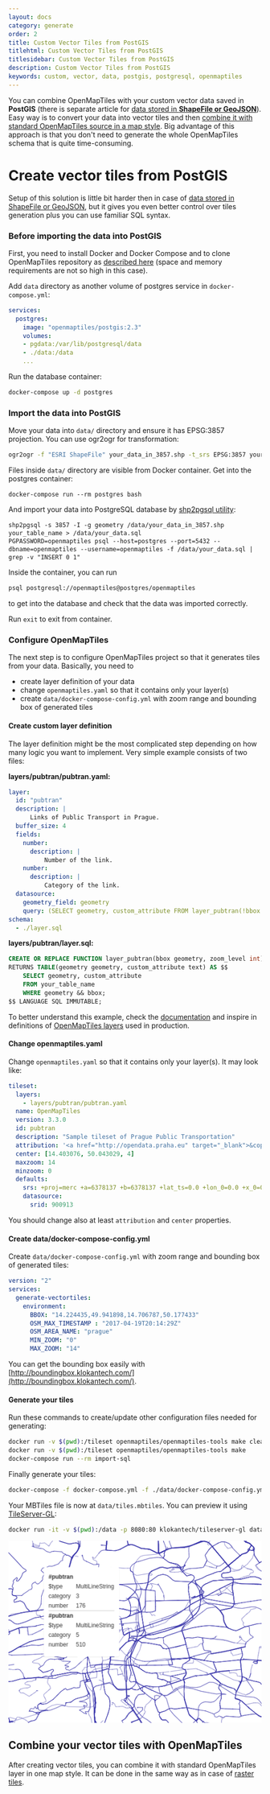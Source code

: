 ```yaml
---
layout: docs
category: generate
order: 2
title: Custom Vector Tiles from PostGIS
titlehtml: Custom Vector Tiles from PostGIS
titlesidebar: Custom Vector Tiles from PostGIS
description: Custom Vector Tiles from PostGIS
keywords: custom, vector, data, postgis, postgresql, openmaptiles
---
```


You can combine OpenMapTiles with your custom vector data saved in **PostGIS** (there is separate article for [data stored in **ShapeFile or GeoJSON**](/docs/generate/custom-vector-from-shapefile-geojson/)). Easy way is to convert your data into vector tiles and then [combine it with standard OpenMapTiles source in a map style](https://openmaptiles.org/docs/raster/custom-raster/#prepare-map-style). Big advantage of this approach is that you don't need to generate the whole OpenMapTiles schema that is quite time-consuming.


# Create vector tiles from PostGIS

Setup of this solution is little bit harder then in case of [data stored in ShapeFile or GeoJSON](/docs/generate/custom-vector-from-shapefile-geojson/), but it gives you even better control over tiles generation plus you can use familiar SQL syntax.

### Before importing the data into PostGIS
First, you need to install Docker and Docker Compose and to clone OpenMapTiles repository as [described here](/docs/generate/generate-openmaptiles/) (space and memory requirements are not so high in this case).

Add `data` directory as another volume of postgres service in `docker-compose.yml`:
```yml
services:
  postgres:
    image: "openmaptiles/postgis:2.3"
    volumes:
    - pgdata:/var/lib/postgresql/data
    - ./data:/data
    ...
```

Run the database container:
```bash
docker-compose up -d postgres
```

### Import the data into PostGIS
Move your data into `data/` directory and ensure it has EPSG:3857 projection. You can use ogr2ogr for transformation:
```bash
ogr2ogr -f "ESRI ShapeFile" your_data_in_3857.shp -t_srs EPSG:3857 your_data.shp
```

Files inside `data/` directory are visible from Docker container. Get into the postgres container:
```
docker-compose run --rm postgres bash
```

And import your data into PostgreSQL database by [shp2pgsql utility](http://postgis.net/docs/manual-2.3/using_postgis_dbmanagement.html#shp2pgsql_usage):
```
shp2pgsql -s 3857 -I -g geometry /data/your_data_in_3857.shp your_table_name > /data/your_data.sql
PGPASSWORD=openmaptiles psql --host=postgres --port=5432 --dbname=openmaptiles --username=openmaptiles -f /data/your_data.sql | grep -v "INSERT 0 1"
```

Inside the container, you can run
```bash
psql postgresql://openmaptiles@postgres/openmaptiles
```
to get into the database and check that the data was imported correctly.

Run `exit` to exit from container.


### Configure OpenMapTiles

The next step is to configure OpenMapTiles project so that it generates tiles from your data. Basically, you need to
- create layer definition of your data
- change `openmaptiles.yaml` so that it contains only your layer(s)
- create `data/docker-compose-config.yml` with zoom range and bounding box of generated tiles


#### Create custom layer definition
The layer definition might be the most complicated step depending on how many logic you want to implement. Very simple example consists of two files:

**layers/pubtran/pubtran.yaml:**
```yml
layer:
  id: "pubtran"
  description: |
      Links of Public Transport in Prague.
  buffer_size: 4
  fields:
    number:
      description: |
          Number of the link.
    number:
      description: |
          Category of the link.
  datasource:
    geometry_field: geometry
    query: (SELECT geometry, custom_attribute FROM layer_pubtran(!bbox!, z(!scale_denominator!))) AS t
schema:
  - ./layer.sql
```
**layers/pubtran/layer.sql:**
```sql
CREATE OR REPLACE FUNCTION layer_pubtran(bbox geometry, zoom_level int)
RETURNS TABLE(geometry geometry, custom_attribute text) AS $$
    SELECT geometry, custom_attribute
    FROM your_table_name
    WHERE geometry && bbox;
$$ LANGUAGE SQL IMMUTABLE;
```
To better understand this example, check the [documentation](https://github.com/openmaptiles/openmaptiles-tools#define-your-own-layer) and inspire in definitions of [OpenMapTiles layers](https://github.com/openmaptiles/openmaptiles/tree/master/layers) used in production.

#### Change openmaptiles.yaml

Change `openmaptiles.yaml` so that it contains only your layer(s). It may look like:
```yml
tileset:
  layers:
    - layers/pubtran/pubtran.yaml
  name: OpenMapTiles
  version: 3.3.0
  id: pubtran
  description: "Sample tileset of Prague Public Transportation"
  attribution: '<a href="http://opendata.praha.eu" target="_blank">&copy; OpenStreetMap contributors</a>'
  center: [14.403076, 50.043029, 4]
  maxzoom: 14
  minzoom: 0
  defaults:
    srs: +proj=merc +a=6378137 +b=6378137 +lat_ts=0.0 +lon_0=0.0 +x_0=0.0 +y_0=0.0 +k=1.0 +units=m +nadgrids=@null +wktext +no_defs +over
    datasource:
      srid: 900913
```
You should change also at least `attribution` and `center` properties.

#### Create data/docker-compose-config.yml
Create `data/docker-compose-config.yml` with zoom range and bounding box of generated tiles:
```yml
version: "2"
services:
  generate-vectortiles:
    environment:
      BBOX: "14.224435,49.941898,14.706787,50.177433"
      OSM_MAX_TIMESTAMP : "2017-04-19T20:14:29Z"
      OSM_AREA_NAME: "prague"
      MIN_ZOOM: "0"
      MAX_ZOOM: "14"
```
You can get the bounding box easily with [http://boundingbox.klokantech.com/](http://boundingbox.klokantech.com/).

#### Generate your tiles

Run these commands to create/update other configuration files needed for generating:
```bash
docker run -v $(pwd):/tileset openmaptiles/openmaptiles-tools make clean
docker run -v $(pwd):/tileset openmaptiles/openmaptiles-tools make
docker-compose run --rm import-sql
```

Finally generate your tiles:
```bash
docker-compose -f docker-compose.yml -f ./data/docker-compose-config.yml  run --rm generate-vectortiles
```

Your MBTiles file is now at `data/tiles.mbtiles`. You can preview it using [TileServer-GL](/docs/host/tileserver-gl/):
```bash
docker run -it -v $(pwd):/data -p 8080:80 klokantech/tileserver-gl data/tiles.mbtiles
```
<img src='/img/custom-vector-tileserver-gl2.png' alt='Data preview with TileServer-GL' />


## Combine your vector tiles with OpenMapTiles
After creating vector tiles, you can combine it with standard OpenMapTiles layer in one map style. It can be done in the same way as in case of [raster tiles](http://localhost:4000/docs/raster/custom-raster/#prepare-map-style).
